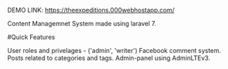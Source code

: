 DEMO LINK: https://theexpeditions.000webhostapp.com/

Content Managemnet System made using laravel 7.

#Quick Features

User roles and privelages - ('admin', 'writer')
Facebook comment system.
Posts related to categories and tags.
Admin-panel using AdminLTEv3.

